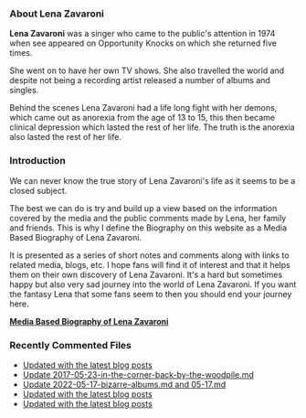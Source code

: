### About Lena Zavaroni

<p><strong>Lena Zavaroni</strong> was a singer who came to the public's attention in 1974 when see appeared on Opportunity Knocks on which she returned five times.</p>

<p>She went on to have her own TV shows. She also travelled the world and despite not being a recording artist released a number of albums and singles.</p>

<p>Behind the scenes Lena Zavaroni had a life long fight with her demons, which came out as anorexia from the age of 13 to 15, this then became clinical depression which lasted the rest of her life. The truth is the anorexia also lasted the rest of her life.</p>

### Introduction

<p>We can never know the true story of Lena Zavaroni's life as it seems to be a closed subject.</p>

<p>The best we can do is try and build up a view based on the information covered by the media and the public comments made by Lena, her family and friends. This is why I define the Biography on this website as a Media Based Biography of Lena Zavaroni.</p>

<p>It is presented as a series of short notes and comments along with links to related media, blogs, etc. I hope fans will find it of interest and that it helps them on their own discovery of Lena Zavaroni. It's a hard but sometimes happy but also very sad journey into the world of Lena Zavaroni. If you want the fantasy Lena that some fans seem to then you should end your journey here.</p>

<a href="https://fanzoflenazavaroni.github.io/biography/lena-zavaroni/"><strong>Media Based Biography of Lena Zavaroni</strong></a>

### Recently Commented Files

<!-- BLOG-POST-LIST:START -->
- [Updated with the latest blog posts](https://github.com/FanzOfLenaZavaroni/fanzoflenazavaroni.github.io/commit/195b0f7c0f6cbc84524dd9cf456e8544c66b4163)
- [Update 2017-05-23-in-the-corner-back-by-the-woodpile.md](https://github.com/FanzOfLenaZavaroni/fanzoflenazavaroni.github.io/commit/e87d13a8d050876a157b2802dadd3a86677b5f5c)
- [Update 2022-05-17-bizarre-albums.md and 05-17.md](https://github.com/FanzOfLenaZavaroni/fanzoflenazavaroni.github.io/commit/fa90b5e3e86e2304ef1e183662d70a4205771524)
- [Updated with the latest blog posts](https://github.com/FanzOfLenaZavaroni/fanzoflenazavaroni.github.io/commit/6fffcc888de9ceba4db40e682c9fe4aeb007d039)
- [Updated with the latest blog posts](https://github.com/FanzOfLenaZavaroni/fanzoflenazavaroni.github.io/commit/b3dd5d4fc7478062e8a7d87a2f198e9d0fa3a298)
<!-- BLOG-POST-LIST:END -->
